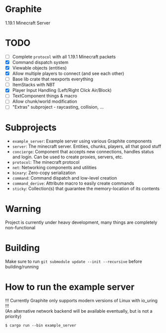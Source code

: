 # Graphite

1.19.1 Minecraft Server

# TODO

- [ ] Complete `protocol` with all 1.19.1 Minecraft packets 
- [x] Command dispatch system
- [x] Viewable objects (entities)
- [x] Allow multiple players to connect (and see each other)
- [ ] Base lib crate that reexports everything
- [ ] ItemStacks with NBT
- [x] Player Input Handling (Left/Right Click Air/Block)
- [ ] TextComponent things & macro
- [ ] Allow chunk/world modification
- [ ] "Extras" subproject - raycasting, collision, ...

# Subprojects

- `example_server`: Example server using various Graphite components
- `server`: The minecraft server. Entities, chunks, players, all that good stuff
- `concierge`: Component that accepts new connections, handles status and login. Can be used to create proxies, servers, etc.
- `protocol`: The minecraft protocol
- `net`: Networking components and utilities
- `binary`: Zero-copy serialization
- `command`: Command dispatch and low-level creation
- `command_derive`: Attribute macro to easily create commands
- `sticky`: Collection(s) that guarantee the memory-location of its contents

# Warning

Project is currently under heavy development, many things are completely non-functional

# Building

Make sure to run `git submodule update --init --recursive` before building/running

# How to run the example server

!!! Currently Graphite only supports modern versions of Linux with io\_uring !!!  
(An alternative network backend will be available eventually, but is not a priority)  

```
$ cargo run --bin example_server
```
